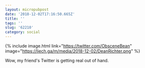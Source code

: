 ```yaml
---
layout: micropubpost
date: '2018-12-02T17:16:50.665Z'
title: ''
tags: ''
slug: '62210'
category: social
---
```

{% include image.html link="https://twitter.com/ObsceneBean" image="https://liech.ga/m/media/2018-12-02/DeanRichter.png" %}


Wow, my friend&#39;s Twitter is getting real out of hand.
